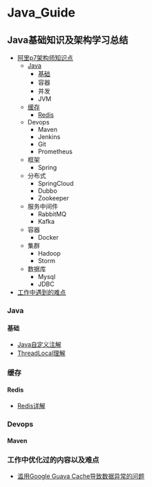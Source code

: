 # Java_Guide

## Java基础知识及架构学习总结

- [阿里p7架构师知识点](https://www.processon.com/view/link/5f5454c4e401fd60bde200ac)
  - [Java](#1.1)
    - [基础](#1.1.1)
    - 容器
    - 并发
    - JVM
  - [缓存](#2.1)
    - [Redis](#2.1.1)
  - Devops
    - Maven
    - Jenkins
    - Git
    - Prometheus
  - 框架
    - Spring
  - 分布式
    - SpringCloud
    - Dubbo
    - Zookeeper
  - 服务中间件
    - RabbitMQ
    - Kafka
  - 容器
    - Docker
  - 集群
    - Hadoop
    - Storm
  - 数据库
    - Mysql
    - JDBC
- [工作中遇到的难点](#9.1)


<h3 id="1.1">Java</h3>

<h4 id="1.1.1">基础</h4>

- [Java自定义注解](./Java/Basic/Custom_Annotation.md)
- [ThreadLocal理解](./Java/Basic/ThreadLocal.md)

<h3 id="2.1">缓存</h3>

<h4 id="2.1.1">Redis</h4>

- [Redis详解](./Redis/Redis.md)

<h3>Devops</h3>

<h4>Maven</h4>



<h3 id="9.1">工作中优化过的内容以及难点</h3>

- [滥用Google Guava Cache导致数据异常的问题](./Working/Google_Guava.md)

